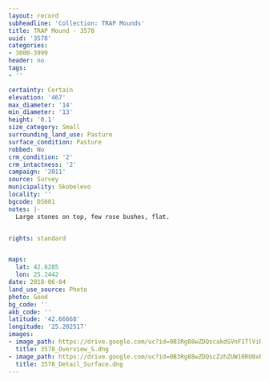 ```yaml
---
layout: record
subheadline: 'Collection: TRAP Mounds'
title: TRAP Mound - 3578
uuid: '3578'
categories:
- 3000-3999
header: no
tags:
- ''

certainty: Certain
elevation: '467'
max_diameter: '14'
min_diameter: '13'
height: '0.1'
size_category: Small
surrounding_land_use: Pasture
surface_condition: Pasture
robbed: No
crm_condition: '2'
crm_intactness: '2'
campaign: '2011'
source: Survey
municipality: Skobelevo
locality: ''
bgcode: DS001
notes: |-
  Large stones on top, few rose bushes, flat.


rights: standard


maps:
  lat: 42.6285
  lon: 25.2442
date: 2018-06-04
land_use_source: Photo
photo: Good
bg_code: ''
akb_code: ''
latitude: '42.66668'
longitude: '25.202517'
images:
- image_path: https://drive.google.com/uc?id=0B3Rg88wZDQscakdSVnF1TlViRXM
  title: 3578_Overview_S.dng
- image_path: https://drive.google.com/uc?id=0B3Rg88wZDQscZzhZUW10RU0xbXc
  title: 3578_Detail_Surface.dng
---
```

